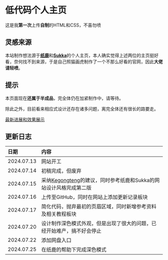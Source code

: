 # 低代码个人主页

这是我**第一次**上传**自制**的HTML和CSS，不喜勿喷

## 灵感来源

本站制作想法源于[**纸鹿**](https://zhilu.cyou)和[**Sukka**](https://skk.moe)的个人主页，本人确实觉得上述两位的主页挺好看，奈何找不到来源，于是自己照猫画虎制作了一个不那么好看的官网，因此**大佬请轻喷**。

## 提示

本页面现在**还属于半成品**，完全体仍在加紧制作中，请等待。

除此之外，目前看来相应式设计还存在诸多问题，离完全体还有很长的路要走。

[最新进展和效果展示](https://henrywhu.cn)

## 更新日志

| 日期 | 内容 |
| :--- | :--- |
| 2024.07.13 | 网站开工 |
| 2024.07.14 | 初稿完成，但废弃 |
| 2024.07.15 | 采纳[Kegongteng](https://kegongteng.cn)的建议，同时参考纸鹿和Sukka的网站设计风格完成第二版 |
| 2024.07.16 | 上传至GitHub，同时在网站上添加更新记录板块 |
| 2024.07.17 | 简化代码，抛弃最初的页眉区域，同时新增参考资料及相关教程板块 |
| 2024.07.20 | 设计制作深色模式外观，但是出现了很大的问题，已经开始难产，搞不好会停止 |
| 2024.07.22 | 添加网盘入口 |
| 2024.07.25 | 在纸鹿的帮助下完成深色模式 |
